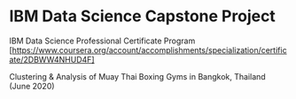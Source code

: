# IBM Data Science Capstone Project



IBM Data Science Professional Certificate Program 
[https://www.coursera.org/account/accomplishments/specialization/certificate/2DBWW4NHUD4F]



Clustering & Analysis of Muay Thai Boxing Gyms in Bangkok, Thailand
(June 2020)


